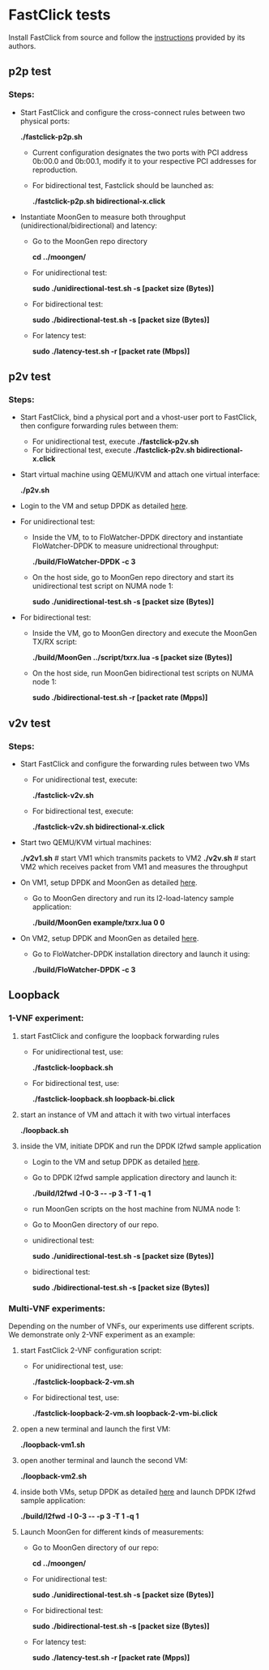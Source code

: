 # FastClick tests
Install FastClick from source and follow the [instructions](https://github.com/tbarbette/fastclick/blob/master/INSTALL.md) provided by its authors.

## p2p test
### Steps:
* Start FastClick and configure the cross-connect rules between two physical ports:

   **./fastclick-p2p.sh**
    * Current configuration designates the two ports with PCI address 0b:00.0 and 0b:00.1, modify it to your respective PCI addresses for reproduction.
    * For bidirectional test, Fastclick should be launched as:
    
      **./fastclick-p2p.sh bidirectional-x.click**
    
* Instantiate MoonGen to measure both throughput (unidirectional/bidirectional) and latency:
    * Go to the MoonGen repo directory
    
      **cd ../moongen/**
      
    * For unidirectional test:
    
      **sudo ./unidirectional-test.sh -s [packet size (Bytes)]**
    * For bidirectional test:
    
      **sudo ./bidirectional-test.sh -s [packet size (Bytes)]**
    * For latency test:
    
      **sudo ./latency-test.sh -r [packet rate (Mbps)]**
    
## p2v test
### Steps:
* Start FastClick, bind a physical port and a vhost-user port to FastClick, then configure forwarding rules between them:
    * For unidirectional test, execute **./fastclick-p2v.sh**
    * For bidirectional test, execute **./fastclick-p2v.sh bidirectional-x.click**
    
* Start virtual machine using QEMU/KVM and attach one virtual interface: 

  **./p2v.sh**
* Login to the VM and setup DPDK as detailed [here](https://github.com/ztz1989/software-switches/blob/artifacts/README-VM.md).
* For unidirectional test:
    * Inside the VM, to to FloWatcher-DPDK directory and instantiate FloWatcher-DPDK to measure unidrectional throughput:
    
      **./build/FloWatcher-DPDK -c 3**
    * On the host side, go to MoonGen repo directory and start its unidirectional test script on NUMA node 1: 
      
      **sudo ./unidirectional-test.sh -s [packet size (Bytes)]**
* For bidirectional test:
    * Inside the VM, go to MoonGen directory and execute the MoonGen TX/RX script: 
    
      **./build/MoonGen ../script/txrx.lua -s [packet size (Bytes)]**
    * On the host side, run MoonGen bidirectional test scripts on NUMA node 1: 
    
      **sudo ./bidirectional-test.sh  -r [packet rate (Mpps)]**

## v2v test
### Steps:
* Start FastClick and configure the forwarding rules between two VMs
    * For unidirectional test, execute: 
    
      **./fastclick-v2v.sh**
    * For bidirectional test, execute: 
    
      **./fastclick-v2v.sh bidirectional-x.click**
* Start two QEMU/KVM virtual machines:

  **./v2v1.sh**    # start VM1 which transmits packets to VM2
  **./v2v.sh**     # start VM2 which receives packet from VM1 and measures the throughput
* On VM1, setup DPDK and MoonGen as detailed [here](https://github.com/ztz1989/software-switches/blob/artifacts/README-VM.md).
    * Go to MoonGen directory and run its l2-load-latency sample application:
    
      **./build/MoonGen example/txrx.lua 0 0**
* On VM2, setup DPDK and MoonGen as detailed [here](https://github.com/ztz1989/software-switches/blob/artifacts/README-VM.md).
    * Go to FloWatcher-DPDK installation directory and launch it using: 
    
      **./build/FloWatcher-DPDK -c 3**
  
## Loopback
### 1-VNF experiment:
1. start FastClick and configure the loopback forwarding rules
    * For unidirectional test, use: 
    
      **./fastclick-loopback.sh**
    * For bidirectional test, use:
    
      **./fastclick-loopback.sh loopback-bi.click**
2. start an instance of VM and attach it with two virtual interfaces

   **./loopback.sh**
3. inside the VM, initiate DPDK and run the DPDK l2fwd sample application
   * Login to the VM and setup DPDK as detailed [here](https://github.com/ztz1989/software-switches/blob/artifacts/README-VM.md).
   * Go to DPDK l2fwd sample application directory and launch it:
      
     **./build/l2fwd -l 0-3 -- -p 3 -T 1 -q 1**
   * run MoonGen scripts on the host machine from NUMA node 1:
      
    * Go to MoonGen directory of our repo.
       
    * unidirectional test: 
       
       **sudo ./unidirectional-test.sh -s [packet size (Bytes)]**
         
    * bidirectional test: 
         
       **sudo ./bidirectional-test.sh -s [packet size (Bytes)]**

### Multi-VNF experiments:
Depending on the number of VNFs, our experiments use different scripts. We demonstrate only 2-VNF experiment as an example:
1. start FastClick 2-VNF configuration script: 
   * For unidirectional test, use:
   
     **./fastclick-loopback-2-vm.sh**
   * For bidirectional test, use: 
   
     **./fastclick-loopback-2-vm.sh loopback-2-vm-bi.click**
2. open a new terminal and launch the first VM: 

   **./loopback-vm1.sh**
   
3. open another terminal and launch the second VM:

   **./loopback-vm2.sh**
   
4. inside both VMs, setup DPDK as detailed [here](https://github.com/ztz1989/software-switches/blob/artifacts/README-VM.md)  and launch DPDK l2fwd sample application:

     **./build/l2fwd -l 0-3 -- -p 3 -T 1 -q 1**
     
5. Launch MoonGen for different kinds of measurements:
   * Go to MoonGen directory of our repo:
   
     **cd ../moongen/**
   * For unidirectional test: 
   
     **sudo ./unidirectional-test.sh -s [packet size (Bytes)]**
   * For bidirectional test: 
   
     **sudo ./bidirectional-test.sh -s [packet size (Bytes)]**
   * For latency test:
   
     **sudo ./latency-test.sh -r [packet rate (Mpps)]** 
   
